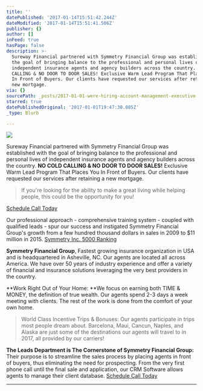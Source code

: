 ```yaml
---
title: ''
datePublished: '2017-01-14T15:51:42.244Z'
dateModified: '2017-01-14T15:51:41.506Z'
publisher: {}
author: []
inFeed: true
hasPage: false
description: >-
  Sureway Financial partnered with Symmetry Financial Group was established with
  the goal of bringing balance to the professional and personal lives of
  independent insurance agents and agency builders across the country. NO COLD
  CALLING & NO DOOR TO DOOR SALES! Exclusive Warm Lead Program That Places You
  In Front of Buyers. Our clients have requested our services after retaining a
  new mortgage.
via: {}
sourcePath: _posts/2017-01-01-were-hiring-account-management-executive-9-12k-monthly.md
starred: true
datePublishedOriginal: '2017-01-01T19:47:30.085Z'
_type: Blurb

---
```

![](https://the-grid-user-content.s3-us-west-2.amazonaws.com/118b264a-24d5-41cd-8f7e-286fb5053a27.jpg)

Sureway Financial partnered with Symmetry Financial Group was established with the goal of bringing balance to the professional and personal lives of independent insurance agents and agency builders across the country. **NO COLD CALLING & NO DOOR TO DOOR SALES!** Exclusive Warm Lead Program That Places You In Front of Buyers. Our clients have requested our services after retaining a new mortgage.

> If you're looking for the ability to make a great living while helping people, this could be the opportunity for you!

[Schedule Call Today][0]

Our professional approach - comprehensive training system - coupled with qualified leads - spur our success and instigated Symmetry Financial Group's growth from a few hundred thousand dollars in sales in 2009 to $11 million in 2015\.
[Symmetry Inc. 5000 Ranking][1]

**Symmetry Financial Group**, Fastest growing insurance organization in USA and is headquartered in Asheville, NC. Our agents are located all across America. We have over 50 years of industry experience and offer a variety of financial and insurance solutions leveraging the very best providers in the country.

**Work Right Out of Your Home: **We focus on earning both TIME & MONEY, the definition of true wealth. Our agents spend 2-3 days a week meeting with clients. The rest of the work is done from the comfort of your own home.

> World Class Incentive Trips & Bonuses: Our agents participate in trips most people dream about. Barcelona, Maui, Cancun, Naples, and Alaska are just some of the destinations our agents will travel to in 2017, all provided by our carriers!

**The Leads Department is The Cornerstone of Symmetry Financial Group:** Their purpose is to streamline the sales process by placing agents in front of buyers, thus eliminating the need for prospecting. From the very first phone call until the final sale and application, our CRM Software allows agents to manage their client database.
[Schedule Call Today][0]

---



[0]: https://calendly.com/surewaytolive
[1]: http://www.inc.com/profile/symmetry-financial-group